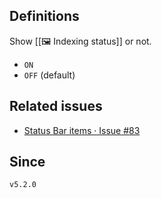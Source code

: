 ## Definitions

Show [[🖼️ Indexing status]] or not.

- `ON`
- `OFF` (default)

## Related issues

- [Status Bar items · Issue \#83](https://github.com/tadashi-aikawa/obsidian-various-complements-plugin/issues/83)

## Since

`v5.2.0`
